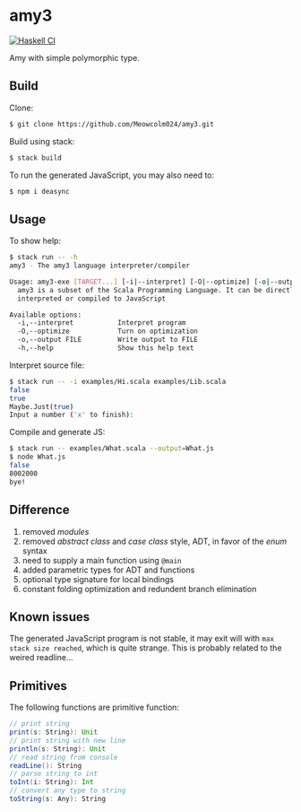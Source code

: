 # amy3

[![Haskell CI](https://github.com/Meowcolm024/amy3/actions/workflows/haskell.yml/badge.svg)](https://github.com/Meowcolm024/amy3/actions/workflows/haskell.yml)

Amy with simple polymorphic type.

## Build

Clone:

``` sh
$ git clone https://github.com/Meowcolm024/amy3.git
```

Build using stack:

``` sh
$ stack build
```

To run the generated JavaScript, you may also need to:

``` sh
$ npm i deasync
```

## Usage

To show help:

``` sh
$ stack run -- -h                           
amy3 - The amy3 language interpreter/compiler

Usage: amy3-exe [TARGET...] [-i|--interpret] [-O|--optimize] [-o|--output FILE]
  amy3 is a subset of the Scala Programming Language. It can be directly
  interpreted or compiled to JavaScript

Available options:
  -i,--interpret           Interpret program
  -O,--optimize            Turn on optimization
  -o,--output FILE         Write output to FILE
  -h,--help                Show this help text
```

Interpret source file:

``` sh
$ stack run -- -i examples/Hi.scala examples/Lib.scala
false
true
Maybe.Just(true)
Input a number ('x' to finish):  
```

Compile and generate JS:

``` sh
$ stack run -- examples/What.scala --output=What.js
$ node What.js 
false
8002000
bye!
```

## Difference

1. removed *modules*
2. removed *abstract class* and *case class* style, ADT, in favor of the *enum* syntax
3. need to supply a main function using `@main`
4. added parametric types for ADT and functions
5. optional type signature for local bindings
6. constant folding optimization and redundent branch elimination

## Known issues

The generated JavaScript program is not stable, it may exit will with `max stack size reached`, which is quite strange. This is probably related to the weired readline...

## Primitives

The following functions are primitive function:

``` scala
// print string
print(s: String): Unit
// print string with new line
println(s: String): Unit
// read string from console
readLine(): String
// parse string to int
toInt(i: String): Int
// convert any type to string
toString(s: Any): String
```
